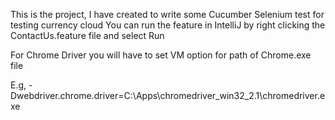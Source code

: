 This is the project, I have created to write some Cucumber Selenium test for testing currency cloud
You can run the feature in IntelliJ by right clicking the ContactUs.feature file and select Run

For Chrome Driver you will have to set VM option for path of Chrome.exe file

E.g,
-Dwebdriver.chrome.driver=C:\Apps\chromedriver_win32_2.1\chromedriver.exe